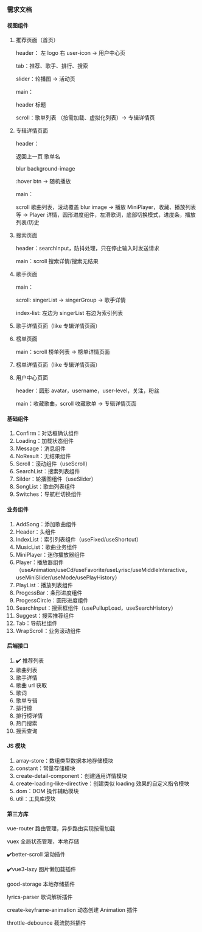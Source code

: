 ### 需求文档

#### 视图组件

1. 推荐页面（首页）

   header： 左 logo 右 user-icon → 用户中心页

   tab：推荐、歌手、排行、搜索

   slider：轮播图 → 活动页

   main：

   header 标题

   scroll：歌单列表 （按需加载、虚拟化列表）→ 专辑详情页

2. 专辑详情页面

   header：

   返回上一页 歌单名

   blur background-image

   :hover btn → 随机播放

   main：

   scroll 歌曲列表，滚动覆盖 blur image → 播放 MiniPlayer，收藏、播放列表等 → Player 详情，圆形进度组件，左滑歌词，底部切换模式，进度条，播放列表/历史

3. 搜索页面

   header：searchInput，防抖处理，只在停止输入时发送请求

   main：scroll 搜索详情/搜索无结果

4. 歌手页面

   main：

   scroll: singerList -> singerGroup -> 歌手详情

   index-list: 左边为 singerList 右边为索引列表

5. 歌手详情页面（like 专辑详情页面）

6. 榜单页面

   main：scroll 榜单列表 → 榜单详情页面

7. 榜单详情页面（like 专辑详情页面）

8. 用户中心页面

   header：圆形 avatar，username，user-level，关注，粉丝

   main：收藏歌曲，scroll 收藏歌单 → 专辑详情页面

#### 基础组件

1. Confirm：对话框确认组件
2. Loading：加载状态组件
3. Message：消息组件
4. NoResult：无结果组件
5. Scroll：滚动组件（useScroll）
6. SearchList：搜索列表组件
7. Silder：轮播图组件（useSlider）
8. SongList：歌曲列表组件
9. Switches：导航栏切换组件

#### 业务组件

1. AddSong：添加歌曲组件
2. Header：头组件
3. IndexList：索引列表组件（useFixed/useShortcut）
4. MusicList：歌曲业务组件
5. MiniPlayer：迷你播放器组件
6. Player：播放器组件（useAnimation/useCd/useFavorite/useLyrisc/useMiddleInteractive，useMiniSlider/useMode/usePlayHistory）
7. PlayList：播放列表组件
8. ProgessBar：条形进度组件
9. ProgessCircle：圆形进度组件
10. SearchInput：搜索框组件（usePullupLoad，useSearchHistory）
11. Suggest：搜索推荐组件
12. Tab：导航栏组件
13. WrapScroll：业务滚动组件

#### 后端接口

1. ✔️ 推荐列表
2. 歌曲列表
3. 歌手详情
4. 歌曲 url 获取
5. 歌词
6. 歌单专辑
7. 排行榜
8. 排行榜详情
9. 热门搜索
10. 搜索查询

#### JS 模块

1. array-store：数组类型数据本地存储模块
2. constant：常量存储模块
3. create-detail-component：创建通用详情模块
4. create-loading-like-directive：创建类似 loading 效果的自定义指令模块
5. dom：DOM 操作辅助模块
6. util：工具库模块

#### 第三方库

vue-router 路由管理，异步路由实现按需加载

vuex 全局状态管理，本地存储

✔️better-scroll 滚动插件

✔️vue3-lazy 图片懒加载插件

good-storage 本地存储插件

lyrics-parser 歌词解析插件

create-keyframe-animation 动态创建 Animation 插件

throttle-debounce 截流防抖插件
